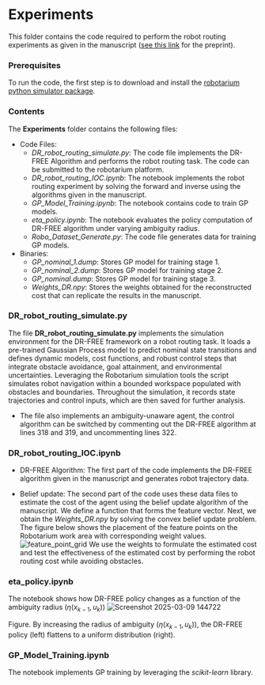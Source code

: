 # Experiments

This folder contains the code required to perform the robot routing experiments as given in the manuscript ([see this link](https://arxiv.org/abs/2306.13928) for the preprint).
### Prerequisites
To run the code, the first step is to download and install the [robotarium python simulator package](https://github.com/robotarium/robotarium_python_simulator).
### Contents 
The **Experiments** folder contains the following files:

- Code Files:
  - *DR_robot_routing_simulate.py*: The code file implements the DR-FREE Algorithm and performs the robot routing task. The code can be submitted to the robotarium platform. 
  - *DR_robot_routing_IOC.ipynb*: The notebook implements the robot routing experiment by solving the forward and inverse using the algorithms given in the manuscript.
  - *GP_Model_Training.ipynb*: The notebook contains code to train GP models.
  - *eta_policy.ipynb*: The notebook evaluates the policy computation of DR-FREE algorithm under varying ambiguity radius.
  - *Robo_Dataset_Generate.py*: The code file generates data for training GP models.
- Binaries:
  - *GP_nominal_1.dump*: Stores GP model for training stage 1.
  - *GP_nominal_2.dump*: Stores GP model for training stage 2.
  - *GP_nominal.dump*: Stores GP model for training stage 3.
  - *Weights_DR.npy*: Stores the weights obtained for the reconstructed cost that can replicate the results in the manuscript.

### DR_robot_routing_simulate.py

The file **DR_robot_routing_simulate.py** implements the simulation environment for the DR-FREE framework on a robot routing task. It loads a pre-trained Gaussian Process model to predict nominal state transitions and defines dynamic models, cost functions, and robust control steps that integrate obstacle avoidance, goal attainment, and environmental uncertainties. Leveraging the Robotarium simulation tools the script simulates robot navigation within a bounded workspace populated with obstacles and boundaries. Throughout the simulation, it records state trajectories and control inputs, which are then saved for further analysis.

- The file also implements an ambiguity-unaware agent, the control algorithm can be switched by commenting out the DR-FREE algorithm at lines 318 and 319, and uncommenting lines 322.

### DR_robot_routing_IOC.ipynb

- DR-FREE Algorithm:
The first part of the code implements the DR-FREE algorithm given in the manuscript and generates robot trajectory data.

- Belief update:
The second part of the code uses these data files to estimate the cost of the agent using the belief update algorithm of the manuscript. 
We define a function that forms the feature vector.  Next, we obtain the *Weights_DR.npy* by solving the convex belief update problem. The figure below shows the placement of the feature points on the Robotarium work area with corresponding weight values.
![feature_point_grid](https://github.com/user-attachments/assets/f749acb2-1d2f-4234-8e71-0b165b21e832)
We use the weights to formulate the estimated cost and test the effectiveness of the estimated cost by performing the robot routing cost while avoiding obstacles.

### eta_policy.ipynb

The notebook shows how DR-FREE policy changes as a function of the ambiguity radius $(\eta(x_{k-1},u_{k}))$
![Screenshot 2025-03-09 144722](https://github.com/user-attachments/assets/b6fce2fe-0e57-4287-b5cd-5ff86f0419b9)

Figure. By increasing the radius of ambiguity $(\eta(x_{k-1},u_{k}))$, the DR-FREE policy (left) flattens to a uniform distribution (right).

### GP_Model_Training.ipynb

The notebook implements GP training by leveraging the *scikit-learn* library.
